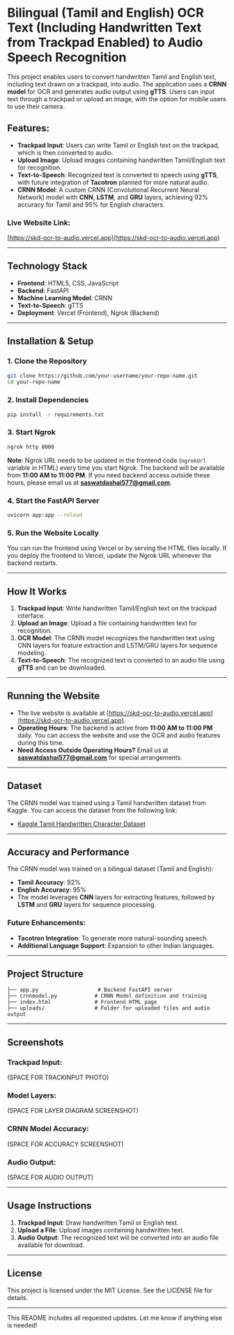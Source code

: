 # Bilingual (Tamil and English) OCR Text (Including Handwritten Text from Trackpad Enabled) to Audio Speech Recognition

This project enables users to convert handwritten Tamil and English text, including text drawn on a trackpad, into audio. The application uses a **CRNN model** for OCR and generates audio output using **gTTS**. Users can input text through a trackpad or upload an image, with the option for mobile users to use their camera.

## Features:
- **Trackpad Input**: Users can write Tamil or English text on the trackpad, which is then converted to audio.
- **Upload Image**: Upload images containing handwritten Tamil/English text for recognition.
- **Text-to-Speech**: Recognized text is converted to speech using **gTTS**, with future integration of **Tacotron** planned for more natural audio.
- **CRNN Model**: A custom CRNN (Convolutional Recurrent Neural Network) model with **CNN**, **LSTM**, and **GRU** layers, achieving 92% accuracy for Tamil and 95% for English characters.
  
### Live Website Link:
[https://skd-ocr-to-audio.vercel.app](https://skd-ocr-to-audio.vercel.app)

---

## Technology Stack
- **Frontend**: HTML5, CSS, JavaScript
- **Backend**: FastAPI
- **Machine Learning Model**: CRNN
- **Text-to-Speech**: gTTS
- **Deployment**: Vercel (Frontend), Ngrok (Backend)

---

## Installation & Setup

### 1. Clone the Repository
```bash
git clone https://github.com/your-username/your-repo-name.git
cd your-repo-name
```

### 2. Install Dependencies
```bash
pip install -r requirements.txt
```

### 3. Start Ngrok
```bash
ngrok http 8000
```
**Note**: Ngrok URL needs to be updated in the frontend code (`ngrokUrl` variable in HTML) every time you start Ngrok. The backend will be available from **11:00 AM to 11:00 PM**. If you need backend access outside these hours, please email us at **saswatdashai577@gmail.com**.

### 4. Start the FastAPI Server
```bash
uvicorn app:app --reload
```

### 5. Run the Website Locally
You can run the frontend using Vercel or by serving the HTML files locally. If you deploy the frontend to Vercel, update the Ngrok URL whenever the backend restarts.

---

## How It Works

1. **Trackpad Input**: Write handwritten Tamil/English text on the trackpad interface.
2. **Upload an Image**: Upload a file containing handwritten text for recognition.
3. **OCR Model**: The CRNN model recognizes the handwritten text using CNN layers for feature extraction and LSTM/GRU layers for sequence modeling.
4. **Text-to-Speech**: The recognized text is converted to an audio file using **gTTS** and can be downloaded.

---

## Running the Website

- The live website is available at [https://skd-ocr-to-audio.vercel.app](https://skd-ocr-to-audio.vercel.app).
- **Operating Hours**: The backend is active from **11:00 AM to 11:00 PM** daily. You can access the website and use the OCR and audio features during this time.
- **Need Access Outside Operating Hours?** Email us at **saswatdashai577@gmail.com** for special arrangements.

---

## Dataset

The CRNN model was trained using a Tamil handwritten dataset from Kaggle. You can access the dataset from the following link:

- [Kaggle Tamil Handwritten Character Dataset](https://www.kaggle.com/datasets/gauravduttakiit/tamil-handwritten-character-recognition?select=train)

---

## Accuracy and Performance

The CRNN model was trained on a bilingual dataset (Tamil and English):
- **Tamil Accuracy**: 92%
- **English Accuracy**: 95%
- The model leverages **CNN** layers for extracting features, followed by **LSTM** and **GRU** layers for sequence processing.

### Future Enhancements:
- **Tacotron Integration**: To generate more natural-sounding speech.
- **Additional Language Support**: Expansion to other Indian languages.

---

## Project Structure

```plaintext
├── app.py                   # Backend FastAPI server
├── crnnmodel.py            # CRNN Model definition and training
├── index.html              # Frontend HTML page
├── uploads/                # Folder for uploaded files and audio output
```

---

## Screenshots

### Trackpad Input:

(SPACE FOR TRACKINPUT PHOTO)

### Model Layers:

(SPACE FOR LAYER DIAGRAM SCREENSHOT)

### CRNN Model Accuracy:

(SPACE FOR ACCURACY SCREENSHOT)

### Audio Output:

(SPACE FOR AUDIO OUTPUT)

---

## Usage Instructions

1. **Trackpad Input**: Draw handwritten Tamil or English text.
2. **Upload a File**: Upload images containing handwritten text.
3. **Audio Output**: The recognized text will be converted into an audio file available for download.

---

## License

This project is licensed under the MIT License. See the LICENSE file for details.

---

This README includes all requested updates. Let me know if anything else is needed!

